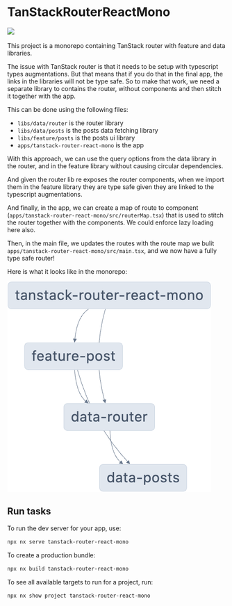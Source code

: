 # TanStackRouterReactMono

<a alt="Nx logo" href="https://nx.dev" target="_blank" rel="noreferrer"><img src="https://raw.githubusercontent.com/nrwl/nx/master/images/nx-logo.png" width="45"></a>

This project is a monorepo containing TanStack router with feature and data libraries.


The issue with TanStack router is that it needs to be setup with typescript types augmentations. But that means that if you do that in the final app, the links in the libraries will not be type safe. So to make that work, we need a separate library to contains the router, without components and then stitch it together with the app.

This can be done using the following files:
- `libs/data/router` is the router library
- `libs/data/posts` is the posts data fetching library
- `libs/feature/posts` is the posts ui library
- `apps/tanstack-router-react-mono` is the app

With this approach, we can use the query options from the data library in the router, and in the feature library without causing circular dependencies.

And given the router lib re exposes the router components, when we import them in the feature library they are type safe given they are linked to the typescript augmentations.

And finally, in the app, we can create a map of route to component (`apps/tanstack-router-react-mono/src/routerMap.tsx`) that is used to stitch the router together with the components. We could enforce lazy loading here also.

Then, in the main file, we updates the routes with the route map we bulit `apps/tanstack-router-react-mono/src/main.tsx`, and we now have a fully type safe router!

Here is what it looks like in the monorepo:

![image](/assets/graph.png)


## Run tasks

To run the dev server for your app, use:

```sh
npx nx serve tanstack-router-react-mono
```

To create a production bundle:

```sh
npx nx build tanstack-router-react-mono
```

To see all available targets to run for a project, run:

```sh
npx nx show project tanstack-router-react-mono
```